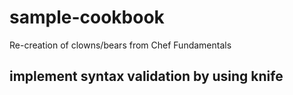 # sample-cookbook

Re-creation of clowns/bears from Chef Fundamentals

## implement syntax validation by using knife
